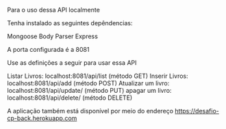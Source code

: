 Para o uso dessa API localmente

Tenha instalado as seguintes depêndencias:

Mongoose
Body Parser
Express

A porta configurada é a 8081

Use as definições a seguir para usar essa API

Listar Livros: localhost:8081/api/list (método GET)
Inserir Livros: localhost:8081/api/add (método POST)
Atualizar um livro: localhost:8081/api/update/<ID do item no banco de dados> (método PUT)
apagar um livro: localhost:8081/api/delete/<ID do item no banco de dados> (método DELETE)


A aplicação também está disponível por meio do endereço https://desafio-cp-back.herokuapp.com
